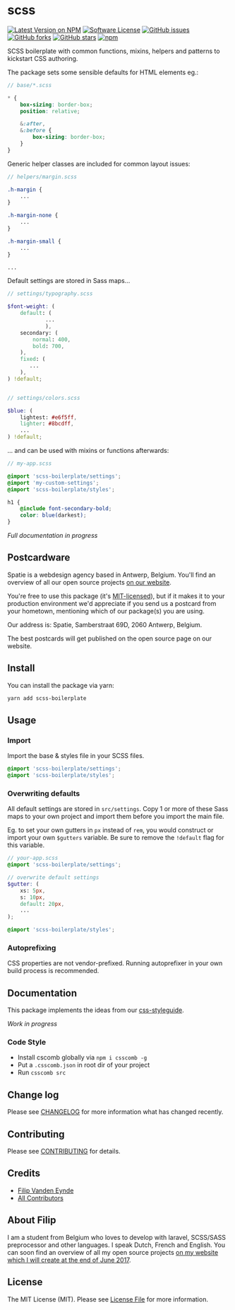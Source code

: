 # scss

[![Latest Version on NPM](https://img.shields.io/npm/v/scss-boilerplate.svg?style=flat-square)](https://npmjs.com/package/scss-boilerplate)
[![Software License](https://img.shields.io/badge/license-MIT-brightgreen.svg?style=flat-square)](LICENSE.md)
[![GitHub issues](https://img.shields.io/github/issues/filipveschool/scss.svg)](https://github.com/filipveschool/scss/issues)
[![GitHub forks](https://img.shields.io/github/forks/filipveschool/scss.svg)](https://github.com/filipveschool/scss/network)
[![GitHub stars](https://img.shields.io/github/stars/filipveschool/scss.svg)](https://github.com/filipveschool/scss/stargazers)
[![npm](https://img.shields.io/npm/dt/scss-boilerplate.svg?style=flat-square)](https://npmjs.com/package/scss-boilerplate)




SCSS boilerplate with common functions, mixins, helpers and patterns to kickstart CSS authoring.

The package sets some sensible defaults for HTML elements eg.:

```scss
// base/*.scss

* {
    box-sizing: border-box;
    position: relative;

    &:after,
    &:before {
        box-sizing: border-box;
    }
}
```

Generic helper classes are included for common layout issues:

```scss
// helpers/margin.scss

.h-margin {
    ...
}

.h-margin-none {
    ...
}

.h-margin-small {
    ...
}

...

```

Default settings are stored in Sass maps...

```scss
// settings/typography.scss

$font-weight: (
    default: (
            ...
            ),
    secondary: (
        normal: 400,
        bold: 700,
    ),
    fixed: (
       ...
    ),
) !default;


// settings/colors.scss

$blue: (
    lightest: #e6f5ff,
    lighter: #8bcdff,
    ...
) !default;
```

... and can be used with mixins or functions afterwards:

```scss
// my-app.scss

@import 'scss-boilerplate/settings';
@import 'my-custom-settings';
@import 'scss-boilerplate/styles';

h1 {
    @include font-secondary-bold;
    color: blue(darkest);
}

```

*Full documentation in progress*

## Postcardware

Spatie is a webdesign agency based in Antwerp, Belgium. You'll find an overview of all our open source projects [on our website](https://spatie.be/opensource).

You're free to use this package (it's [MIT-licensed](LICENSE.md)), but if it makes it to your production environment we'd appreciate if you send us a postcard from your hometown, mentioning which of our package(s) you are using.

Our address is: Spatie, Samberstraat 69D, 2060 Antwerp, Belgium.

The best postcards will get published on the open source page on our website.

## Install

You can install the package via yarn:

```bash
yarn add scss-boilerplate
```

## Usage

### Import

Import the base & styles file in your SCSS files.

```scss
@import 'scss-boilerplate/settings';
@import 'scss-boilerplate/styles';
```

### Overwriting defaults

All default settings are stored in `src/settings`. Copy 1 or more of these Sass maps to your own project and import them before you import the main file.

Eg. to set your own gutters in `px` instead of `rem`, you would construct or import your own `$gutters` variable.
Be sure to remove the `!default` flag for this variable.

```scss
// your-app.scss
@import 'scss-boilerplate/settings';

// overwrite default settings
$gutter: (
    xs: 5px,
    s: 10px,
    default: 20px,
    ...
);

@import 'scss-boilerplate/styles';
```

### Autoprefixing

CSS properties are not vendor-prefixed. Running autoprefixer in your own build process is recommended.

## Documentation

This package implements the ideas from our [css-styleguide](https://github.com/spatie/css-styleguide).

*Work in progress*

### Code Style
- Install cscomb globally via `npm i csscomb -g` 
- Put a `.csscomb.json` in root dir of your project
- Run `csscomb src`

## Change log

Please see [CHANGELOG](CHANGELOG.md) for more information what has changed recently.

## Contributing

Please see [CONTRIBUTING](CONTRIBUTING.md) for details.

## Credits

- [Filip Vanden Eynde](https://github.com/filipveschool)
- [All Contributors](../../contributors)

## About Filip

I am a student from Belgium who loves to develop with laravel, SCSS/SASS preprocessor and other languages.
I speak Dutch, French and English. You can soon find an overview of all my open source projects [on my website which I will create at the end of June 2017](https://vandeneyndefilip.be/opensource).

## License

The MIT License (MIT). Please see [License File](LICENSE.md) for more information.